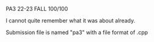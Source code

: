PA3 22-23 FALL 100/100

I cannot quite remember what it was about already.

Submission file is named "pa3" with a file format of .cpp
